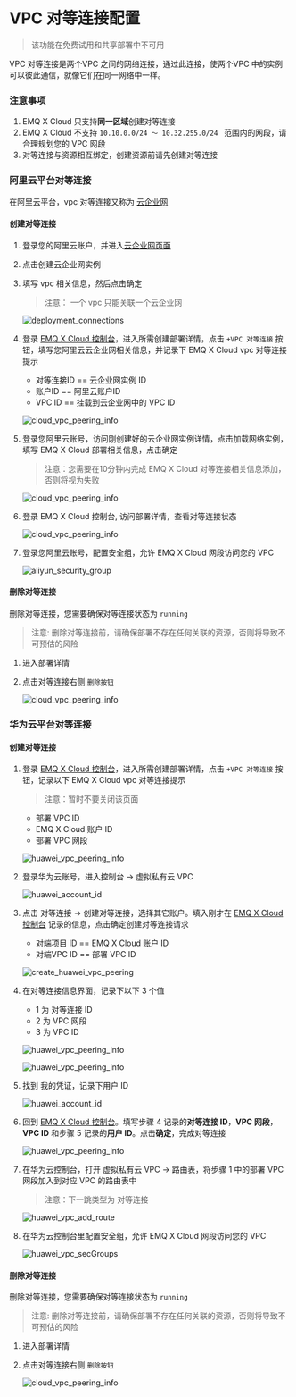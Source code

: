 # VPC 对等连接配置

> 该功能在免费试用和共享部署中不可用

VPC 对等连接是两个VPC 之间的网络连接，通过此连接，使两个VPC 中的实例可以彼此通信，就像它们在同一网络中一样。

### 注意事项

1. EMQ X Cloud 只支持**同一区域**创建对等连接
2. EMQ X Cloud 不支持 `10.10.0.0/24 ～ 10.32.255.0/24 ` 范围内的网段，请合理规划您的 VPC 网段
3. 对等连接与资源相互绑定，创建资源前请先创建对等连接



### 阿里云平台对等连接

在阿里云平台，vpc 对等连接又称为 [云企业网](<https://cn.aliyun.com/product/cbn>)

#### 创建对等连接

1. 登录您的阿里云账户，并进入[云企业网页面](<https://cen.console.aliyun.com/cen/list>)

2. 点击创建云企业网实例

3. 填写 vpc 相关信息，然后点击确定

   > 注意： 一个 vpc 只能关联一个云企业网

   ![deployment_connections](../_assets/deployments/aliyun_create_vpc_peering.png)

4. 登录 [EMQ X Cloud 控制台](<https://cloud.emqx.io/console>)，进入所需创建部署详情，点击 `+VPC 对等连接` 按钮，填写您阿里云云企业网相关信息，并记录下 EMQ X Cloud vpc 对等连接提示

   * 对等连接ID == 云企业网实例 ID
   * 账户ID == 阿里云账户ID
   * VPC ID == 挂载到云企业网中的 VPC ID

   ![cloud_vpc_peering_info](../_assets/deployments/add_vpc_peering_info.png)

5. 登录您阿里云账号，访问刚创建好的云企业网实例详情，点击加载网络实例，填写 EMQ X Cloud 部署相关信息，点击确定 

   > 注意：您需要在10分钟内完成 EMQ X Cloud 对等连接相关信息添加，否则将视为失败

   ![cloud_vpc_peering_info](../_assets/deployments/aliyun_add_cloud_vpc_peering.png)

6. 登录 EMQ X Cloud 控制台, 访问部署详情，查看对等连接状态

   ![cloud_vpc_peering_info](../_assets/deployments/view_deployment_peering.png)

7. 登录您阿里云账号，配置安全组，允许 EMQ X Cloud 网段访问您的 VPC
  
   ![aliyun_security_group](../_assets/deployments/aliyun_security_group.png)



#### 删除对等连接

删除对等连接，您需要确保对等连接状态为 `running`

> 注意: 删除对等连接前，请确保部署不存在任何关联的资源，否则将导致不可预估的风险

1. 进入部署详情

2. 点击对等连接右侧 `删除按钮`

   ![cloud_vpc_peering_info](../_assets/deployments/delete_deployment_peering.png)


### 华为云平台对等连接

#### 创建对等连接

1. 登录 [EMQ X Cloud 控制台](<https://cloud.emqx.io/console>)，进入所需创建部署详情，点击 `+VPC 对等连接` 按钮，记录以下 EMQ X Cloud vpc 对等连接提示
    > 注意：暂时不要关闭该页面

   * 部署 VPC ID
   * EMQ X Cloud 账户 ID
   * 部署 VPC 网段
   
   ![huawei_vpc_peering_info](../_assets/deployments/huawei_emqx_vpc_peering_info1.png)

2. 登录华为云账号，进入控制台 -> 虚拟私有云 VPC

    ![huawei_account_id](../_assets/deployments/huawei_vpc.png)

3. 点击 对等连接 -> 创建对等连接，选择其它账户。填入刚才在 [EMQ X Cloud 控制台](<https://cloud.emqx.io/console>) 记录的信息，点击确定创建对等连接请求

    * 对端项目 ID == EMQ X Cloud 账户 ID
    * 对端VPC ID == 部署 VPC ID

    ![create_huawei_vpc_peering](../_assets/deployments/huawei_create_vpc_peering.png)
    
4. 在对等连接信息界面，记录下以下 3 个值
  
    * 1 为 对等连接 ID
    * 2 为 VPC 网段
    * 3 为 VPC ID
    
    ![huawei_vpc_peering_info](../_assets/deployments/huawei_vpc_peering_info1.png)
    
    ![huawei_vpc_peering_info](../_assets/deployments/huawei_vpc_peering_info2.png)
    
5. 找到 我的凭证，记录下用户 ID

    ![huawei_account_id](../_assets/deployments/huawei_account_info.png)

6. 回到 [EMQ X Cloud 控制台](<https://cloud.emqx.io/console>)。填写步骤 4 记录的**对等连接 ID**，**VPC 网段**，**VPC ID** 和步骤 5 记录的**用户 ID**。点击**确定**，完成对等连接

    ![huawei_vpc_peering_info](../_assets/deployments/huawei_emqx_vpc_peering_info2.png)

7. 在华为云控制台，打开 虚拟私有云 VPC -> 路由表，将步骤 1 中的部署 VPC 网段加入到对应 VPC 的路由表中
  
    > 注意：下一跳类型为 对等连接
    
    ![huawei_vpc_add_route](../_assets/deployments/huawei_vpc_add_route.png)

8. 在华为云控制台里配置安全组，允许 EMQ X Cloud 网段访问您的 VPC

    ![huawei_vpc_secGroups](../_assets/deployments/huawei_vpc_secGroups.png) 

#### 删除对等连接

删除对等连接，您需要确保对等连接状态为 `running`

> 注意: 删除对等连接前，请确保部署不存在任何关联的资源，否则将导致不可预估的风险

1. 进入部署详情

2. 点击对等连接右侧 `删除按钮`

   ![cloud_vpc_peering_info](../_assets/deployments/delete_deployment_peering.png)